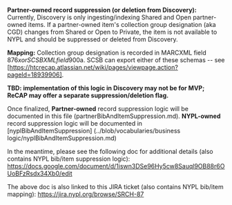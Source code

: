 **Partner-owned record suppression (or deletion from Discovery):**
Currently, Discovery is only ingesting/indexing Shared and Open partner-owned items. If a partner-owned item's collection group designation (aka CGD) changes from Shared or Open to Private, the item is not available to NYPL and should be suppressed or deleted from Discovery.

**Mapping:**
Collection group designation is recorded in MARCXML field 876$x or SCSBXML field 900$a. SCSB can export either of these schemas -- see [https://htcrecap.atlassian.net/wiki/pages/viewpage.action?pageId=18939906].

**TBD: implementation of this logic in Discovery may not be for MVP; ReCAP may offer a separate suppression/deletion flag.**

Once finalized, **Partner-owned** record suppression logic will be documented in this file (partnerBibAndItemSuppression.md).
**NYPL-owned** record suppression logic will be documented in [nyplBibAndItemSuppression] (../blob/vocabularies/business logic/nyplBibAndItemSuppression.md)

In the meantime, please see the following doc for additional details (also contains NYPL bib/item suppression logic): 
https://docs.google.com/document/d/1iswn3DSe96Hy5cw8Sauql9OB88r6OUoBFzRsdx34Xb0/edit

The above doc is also linked to this JIRA ticket (also contains NYPL bib/item mapping):
https://jira.nypl.org/browse/SRCH-87

